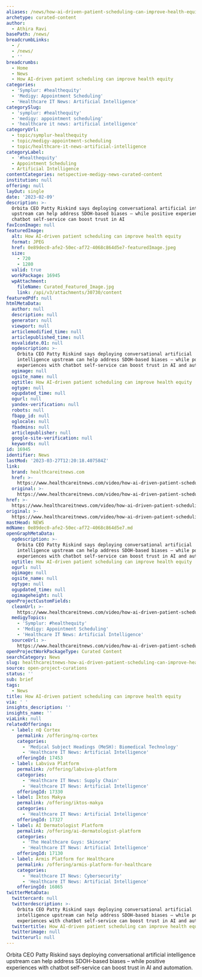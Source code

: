 ```yaml
---
aliases: /news/how-ai-driven-patient-scheduling-can-improve-health-equity
archetype: curated-content
author:
  - Athira Ravi
basePath: /news/
breadcrumbLinks:
  - /
  - /news/
  - ''
breadcrumbs:
  - Home
  - News
  - How AI-driven patient scheduling can improve health equity
categories:
  - 'Symplur: #healthequity'
  - 'Medigy: Appointment Scheduling'
  - 'Healthcare IT News: Artificial Intelligence'
categorySlug:
  - 'symplur: #healthequity'
  - 'medigy: appointment scheduling'
  - 'healthcare it news: artificial intelligence'
categoryUrl:
  - topic/symplur-healthequity
  - topic/medigy-appointment-scheduling
  - topic/healthcare-it-news-artificial-intelligence
categoryLabel:
  - '#healthequity'
  - Appointment Scheduling
  - Artificial Intelligence
contentCategories: netspective-medigy-news-curated-content
institution: null
offering: null
layOut: single
date: '2023-02-09'
description: >-
  Orbita CEO Patty Riskind says deploying conversational artificial intelligence
  upstream can help address SDOH-based biases – while positive experiences with
  chatbot self-service can boost trust in AI 
favIconImage: null
featuredImage:
  alt: How AI-driven patient scheduling can improve health equity
  format: JPEG
  href: 0e89dec0-afe2-50ec-af72-4068c864d5e7-featuredImage.jpeg
  size:
    - 720
    - 1280
  valid: true
  workPackage: 16945
  wpAttachment:
    fileName: Curated_Featured_Image.jpg
    link: /api/v3/attachments/30730/content
featuredPdf: null
htmlMetaData:
  author: null
  description: null
  generator: null
  viewport: null
  articlemodified_time: null
  articlepublished_time: null
  msvalidate.01: null
  ogdescription: >-
    Orbita CEO Patty Riskind says deploying conversational artificial
    intelligence upstream can help address SDOH-based biases – while positive
    experiences with chatbot self-service can boost trust in AI and automation.
  ogimage: null
  ogsite_name: null
  ogtitle: How AI-driven patient scheduling can improve health equity
  ogtype: null
  ogupdated_time: null
  ogurl: null
  yandex-verification: null
  robots: null
  fbapp_id: null
  oglocale: null
  fbadmins: null
  articlepublisher: null
  google-site-verification: null
  keywords: null
id: 16945
identifier: News
lastMod: '2023-03-27T12:20:18.407584Z'
link:
  brand: healthcareitnews.com
  href: >-
    https://www.healthcareitnews.com/video/how-ai-driven-patient-scheduling-can-improve-health-equity
  original: >-
    https://www.healthcareitnews.com/video/how-ai-driven-patient-scheduling-can-improve-health-equity
href: >-
  https://www.healthcareitnews.com/video/how-ai-driven-patient-scheduling-can-improve-health-equity
original: >-
  https://www.healthcareitnews.com/video/how-ai-driven-patient-scheduling-can-improve-health-equity
mastHead: NEWS
mdName: 0e89dec0-afe2-50ec-af72-4068c864d5e7.md
openGraphMetaData:
  ogdescription: >-
    Orbita CEO Patty Riskind says deploying conversational artificial
    intelligence upstream can help address SDOH-based biases – while positive
    experiences with chatbot self-service can boost trust in AI and automation.
  ogtitle: How AI-driven patient scheduling can improve health equity
  ogurl: null
  ogimage: null
  ogsite_name: null
  ogtype: null
  ogupdated_time: null
  ogimageheight: null
openProjectCustomFields:
  cleanUrl: >-
    https://www.healthcareitnews.com/video/how-ai-driven-patient-scheduling-can-improve-health-equity
  medigyTopics:
    - 'Symplur: #healthequity'
    - 'Medigy: Appointment Scheduling'
    - 'Healthcare IT News: Artificial Intelligence'
  sourceUrl: >-
    https://www.healthcareitnews.com/video/how-ai-driven-patient-scheduling-can-improve-health-equity
openProjectWorkPackageType: Curated Content
searchCategory: News
slug: healthcareitnews-how-ai-driven-patient-scheduling-can-improve-health-equity
source: open-project-curations
status: ''
sub: brief
tags:
  - News
title: How AI-driven patient scheduling can improve health equity
via: ' '
insights_description: ''
insights_name: ''
viaLink: null
relatedOfferings:
  - label: nQ Cortex
    permalink: /offering/nq-cortex
    categories:
      - 'Medical Subject Headings (MeSH): Biomedical Technology'
      - 'Healthcare IT News: Artificial Intelligence'
    offeringId: 17453
  - label: Labviva Platform
    permalink: /offering/labviva-platform
    categories:
      - 'Healthcare IT News: Supply Chain'
      - 'Healthcare IT News: Artificial Intelligence'
    offeringId: 17330
  - label: Iktos Makya
    permalink: /offering/iktos-makya
    categories:
      - 'Healthcare IT News: Artificial Intelligence'
    offeringId: 17327
  - label: AI Dermatologist Platform
    permalink: /offering/ai-dermatologist-platform
    categories:
      - 'The Healthcare Guys: Skincare'
      - 'Healthcare IT News: Artificial Intelligence'
    offeringId: 17130
  - label: Armis Platform for Healthcare
    permalink: /offering/armis-platform-for-healthcare
    categories:
      - 'Healthcare IT News: Cybersecurity'
      - 'Healthcare IT News: Artificial Intelligence'
    offeringId: 16865
twitterMetaData:
  twittercard: null
  twitterdescription: >-
    Orbita CEO Patty Riskind says deploying conversational artificial
    intelligence upstream can help address SDOH-based biases – while positive
    experiences with chatbot self-service can boost trust in AI and automation.
  twittertitle: How AI-driven patient scheduling can improve health equity
  twitterimage: null
  twitterurl: null
---
```

<p>Orbita CEO Patty Riskind says deploying conversational artificial intelligence upstream can help address SDOH-based biases – while positive experiences with chatbot self-service can boost trust in AI and automation.</p>